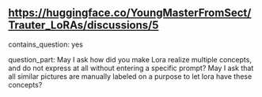 ## https://huggingface.co/YoungMasterFromSect/Trauter_LoRAs/discussions/5

contains_question: yes

question_part: May I ask how did you make Lora realize multiple concepts, and do not express at all without entering a specific prompt?
May I ask that all similar pictures are manually labeled on a purpose to let lora have these concepts?